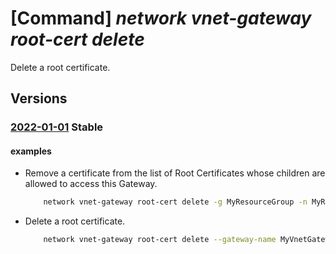 # [Command] _network vnet-gateway root-cert delete_

Delete a root certificate.

## Versions

### [2022-01-01](/Resources/mgmt-plane/L3N1YnNjcmlwdGlvbnMve30vcmVzb3VyY2Vncm91cHMve30vcHJvdmlkZXJzL21pY3Jvc29mdC5uZXR3b3JrL3ZpcnR1YWxuZXR3b3JrZ2F0ZXdheXMve30=/2022-01-01.xml) **Stable**

<!-- mgmt-plane /subscriptions/{}/resourcegroups/{}/providers/microsoft.network/virtualnetworkgateways/{} 2022-01-01 properties.vpnClientConfiguration.vpnClientRootCertificates[] -->

#### examples

- Remove a certificate from the list of Root Certificates whose children are allowed to access this Gateway.
    ```bash
        network vnet-gateway root-cert delete -g MyResourceGroup -n MyRootCertificate --gateway-name MyVnetGateway
    ```

- Delete a root certificate.
    ```bash
        network vnet-gateway root-cert delete --gateway-name MyVnetGateway --name MyRootCertificate --resource-group MyResourceGroup --subscription MySubscription
    ```
